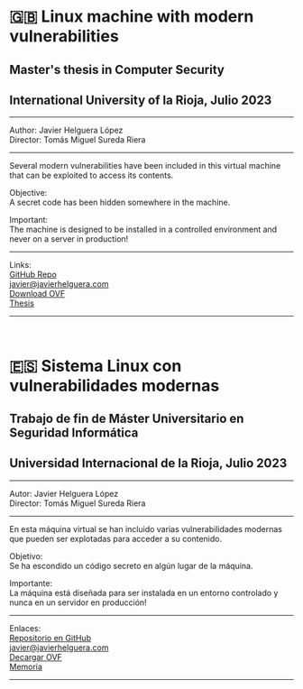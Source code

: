 # 🇬🇧 Linux machine with modern vulnerabilities

## Master's thesis in Computer Security

## International University of la Rioja, Julio 2023

* * *

Author: Javier Helguera López    
Director: Tomás Miguel Sureda Riera

* * *

Several modern vulnerabilities have been included in this virtual machine that can be exploited to access its contents.

Objective:  
A secret code has been hidden somewhere in the machine.

Important:  
The machine is designed to be installed in a controlled environment and never on a server in production!

* * *

Links:  
[GitHub Repo](https://github.com/Helguera/TFM-UNIR-2023)  
[javier@javierhelguera.com](mailto:javier@javierhelguera.com)   
[Download OVF](https://drive.google.com/drive/folders/1liYZuvP7PbvPD16lFcSXC7A9DyhTBKm8?usp=sharing)    
[Thesis](https://drive.google.com/file/d/1OUHQN3V8YniVpPoH9R4LVw5j6of-bDDy/view?usp=drive_link)

* * *

<br>


# 🇪🇸 Sistema Linux con vulnerabilidades modernas

## Trabajo de fin de Máster Universitario en Seguridad Informática

## Universidad Internacional de la Rioja, Julio 2023

* * *

Autor: Javier Helguera López    
Director: Tomás Miguel Sureda Riera

* * *

En esta máquina virtual se han incluido varias vulnerabilidades modernas que pueden ser explotadas para acceder a su contenido.

Objetivo:  
Se ha escondido un código secreto en algún lugar de la máquina.

Importante:  
La máquina está diseñada para ser instalada en un entorno controlado y nunca en un servidor en producción!

* * *

Enlaces:  
[Repositorio en GitHub](https://github.com/Helguera/TFM-UNIR-2023)  
[javier@javierhelguera.com](mailto:javier@javierhelguera.com)   
[Decargar OVF](https://drive.google.com/drive/folders/1liYZuvP7PbvPD16lFcSXC7A9DyhTBKm8?usp=sharing)    
[Memoria](https://drive.google.com/file/d/1OUHQN3V8YniVpPoH9R4LVw5j6of-bDDy/view?usp=drive_link)

* * *


